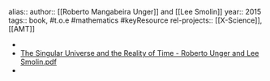 alias::
author:: [[Roberto Mangabeira Unger]] and [[Lee Smolin]]
year:: 2015
tags:: book, #t.o.e #mathematics #keyResource
rel-projects:: [[X-Science]], [[AMT]]


-
- [The Singular Universe and the Reality of Time - Roberto Unger and Lee Smolin.pdf](hook://file/mBSyjMJro?p=MyBUZXh0dWFsL1Bvc3RodW1hbiBUcmFuc2h1bWFuIFNpbmd1bGFyaXR5IEFJICBSb2JvdGljcw==&n=The%20Singular%20Universe%20and%20the%20Reality%20of%20Time%20%2D%20Roberto%20Unger%20and%20Lee%20Smolin%2Epdf)
-
